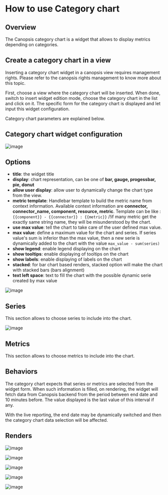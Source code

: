 # How to use Category chart

## Overview

The Canopsis category chart is a widget that allows to display metrics
depending on categories.

## Create a category chart in a view

Inserting a category chart widget in a canopsis view requires management
rights. Please refer to the canopsis rights management to know more
about this topic.

First, choose a view where the category chart will be inserted. When
done, switch to insert widget edition mode, choose the category chart in
the list and click on it. The specific form for the category chart is
displayed and let input this widget configuration.

Category chart parameters are explained below.

## Category chart widget configuration

![image](../../../img/categorychart/form.png)

## Options

- **title**: the widget title
- **display**: chart representation, can be one of **bar, gauge, progessbar,
  pie, donut**
- **allow user display**: allow user to dynamically change the chart
  type from the view.
- **metric template**: Handlebar template to build the metric name
  from context information. Available context information are
  **connector, connector_name, component, resource, metric**.
  Template can be like : `{{component}} - {{connector}} : {{metric}}`
  /!if many metric get the exactly same string name, they will be
  misunderstood by the chart.
- **use max value**: tell the chart to take care of the user defined
  max value.
- **max value**: define a maximum value for the chart and series. If
  series value's sum is inferior than the max value, then a new serie
  is dynamically added to the chart with the value
  `max_value - sum(series)`
- **show legend**: enable legend displaying on the chart
- **show tooltips**: enable displaying of tooltips on the chart
- **show labels**: enable displaying of labels on the chart
- **stacked**: for bar chart based renders, stacked option will make
  the chart with stacked bars (bars alignment)
- **text left space**: text to fill the chart with the possible
  dynamic serie created by max value

![image](../../../img/categorychart/series.png)

## Series

This section allows to choose series to include into the chart.

![image](../../../img/categorychart/metrics.png)

## Metrics

This section allows to choose metrics to include into the chart.

## Behaviors

The category chart expects that series or metrics are selected from the
widget form. When such information is filled, on rendering, the widget
will fetch data from Canopsis backend from the period between end date
and 10 minutes before. The value displayed is the last value of this
interval if any.

With the live reporting, the end date may be dynamically switched and
then the category chart data selection will be affected.

## Renders

![image](../../../img/categorychart/bar.png)

![image](../../../img/categorychart/progressbar.png)

![image](../../../img/categorychart/donut.png)

![image](../../../img/categorychart/pie.png)

![image](../../../img/categorychart/gauge.png)
